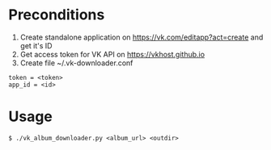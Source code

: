 # Preconditions
1. Create standalone application on https://vk.com/editapp?act=create and get it's ID
2. Get access token for VK API on https://vkhost.github.io
3. Create file ~/.vk-downloader.conf
```
token = <token>
app_id = <id>
```

# Usage
```
$ ./vk_album_downloader.py <album_url> <outdir>
```
